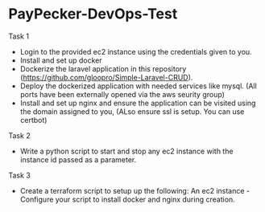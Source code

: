 # PayPecker-DevOps-Test


Task 1
- Login to the provided ec2 instance using the credentials given to you.
- Install and set up docker 
- Dockerize the laravel application in this repository (https://github.com/gloopro/Simple-Laravel-CRUD).
- Deploy the dockerized application with needed services like mysql. (All ports have been externally opened via the aws seurity group)
- Install and set up nginx and ensure the application can be visited using the domain assigned to you, (ALso ensure ssl is setup. You can use certbot)


Task 2

-  Write a python script to start and stop any ec2 instance with the instance id passed as a parameter. 


Task 3

- Create a terraform script to setup up the following:
	An ec2 instance	
-Configure your script to install docker and nginx during creation.



